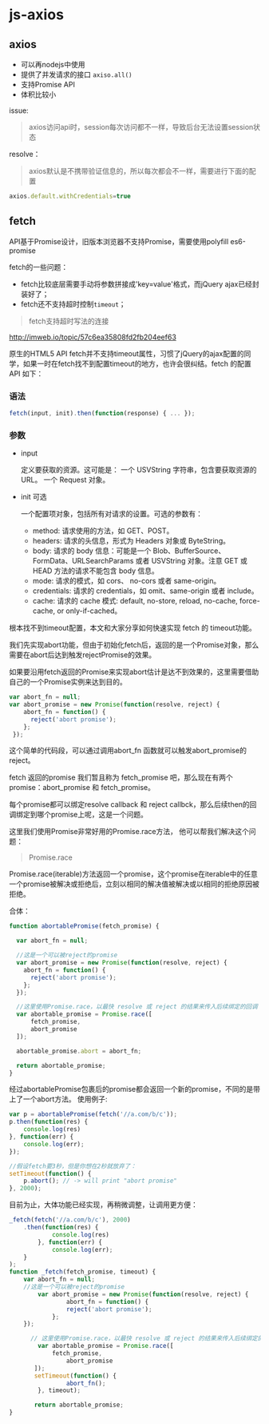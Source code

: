 # js-axios

## axios

- 可以再nodejs中使用
- 提供了并发请求的接口 `axiso.all()`
- 支持Promise API
- 体积比较小

issue:

>axios访问api时，session每次访问都不一样，导致后台无法设置session状态

resolve：

>axios默认是不携带验证信息的，所以每次都会不一样，需要进行下面的配置

```javascript
axios.default.withCredentials=true
```

## fetch

API基于Promise设计，旧版本浏览器不支持Promise，需要使用polyfill es6-promise

fetch的一些问题：

- fetch比较底层需要手动将参数拼接成'key=value'格式，而jQuery ajax已经封装好了；
- fetch还不支持超时控制`timeout`；

>fetch支持超时写法的连接 

http://imweb.io/topic/57c6ea35808fd2fb204eef63

原生的HTML5 API fetch并不支持timeout属性，习惯了jQuery的ajax配置的同学，如果一时在fetch找不到配置timeout的地方，也许会很纠结。fetch 的配置 API 如下：

### 语法

```javascript
fetch(input, init).then(function(response) { ... });
```

### 参数

- input

  定义要获取的资源。这可能是： 一个 USVString 字符串，包含要获取资源的 URL。 一个 Request 对象。

- init 可选 

  一个配置项对象，包括所有对请求的设置。可选的参数有：
  - method: 请求使用的方法，如 GET、POST。
  - headers: 请求的头信息，形式为 Headers 对象或 ByteString。 
  - body: 请求的 body 信息：可能是一个 Blob、BufferSource、FormData、URLSearchParams 或者 USVString 对象。注意 GET 或 HEAD 方法的请求不能包含 body 信息。
  - mode: 请求的模式，如 cors、 no-cors 或者 same-origin。
  - credentials: 请求的 credentials，如 omit、same-origin 或者 include。
  - cache: 请求的 cache 模式: default, no-store, reload, no-cache, force-cache, or only-if-cached。

根本找不到timeout配置，本文和大家分享如何快速实现 fetch 的 timeout功能。

我们先实现abort功能，但由于初始化fetch后，返回的是一个Promise对象，那么需要在abort后达到触发rejectPromise的效果。

如果要沿用fetch返回的Promise来实现abort估计是达不到效果的，这里需要借助自己的一个Promise实例来达到目的。

```javascript
var abort_fn = null;
var abort_promise = new Promise(function(resolve, reject) {
    abort_fn = function() {
      reject('abort promise');
    };
 });
 ```

这个简单的代码段，可以通过调用abort_fn 函数就可以触发abort_promise的reject。

fetch 返回的promise 我们暂且称为 fetch_promise 吧，那么现在有两个 promise：abort_promise 和 fetch_promise。

每个promise都可以绑定resolve callback 和 reject callbck，那么后续then的回调绑定到哪个promise上呢，这是一个问题。

这里我们使用Promise非常好用的Promise.race方法， 他可以帮我们解决这个问题：

>Promise.race

Promise.race(iterable)方法返回一个promise，这个promise在iterable中的任意一个promise被解决或拒绝后，立刻以相同的解决值被解决或以相同的拒绝原因被拒绝。

合体：

```javascript
function abortablePromise(fetch_promise) {

  var abort_fn = null;

  //这是一个可以被reject的promise
  var abort_promise = new Promise(function(resolve, reject) {
    abort_fn = function() {
      reject('abort promise');
    };
  });

  //这里使用Promise.race，以最快 resolve 或 reject 的结果来传入后续绑定的回调
  var abortable_promise = Promise.race([
      fetch_promise,
      abort_promise
  ]);

  abortable_promise.abort = abort_fn;

  return abortable_promise;
}
```

经过abortablePromise包裹后的promise都会返回一个新的promise，不同的是带上了一个abort方法。 使用例子:

```javascript
var p = abortablePromise(fetch('//a.com/b/c'));
p.then(function(res) {
    console.log(res)
}, function(err) {
    console.log(err);
});

//假设fetch要3秒，但是你想在2秒就放弃了：
setTimeout(function() {
    p.abort(); // -> will print "abort promise"
}, 2000);
```

目前为止，大体功能已经实现，再稍微调整，让调用更方便：

```javascript
_fetch(fetch('//a.com/b/c'), 2000)
	.then(function(res) {
       	 	console.log(res)
    	}, function(err) {
        	console.log(err);
	}
);
function _fetch(fetch_promise, timeout) {
	var abort_fn = null;
	//这是一个可以被reject的promise
      	var abort_promise = new Promise(function(resolve, reject) {
             	abort_fn = function() {
        		reject('abort promise');
         	};
	});

      // 这里使用Promise.race，以最快 resolve 或 reject 的结果来传入后续绑定的回调
      	var abortable_promise = Promise.race([
        	fetch_promise,
             	abort_promise
       ]);
       setTimeout(function() {
             	abort_fn();
        }, timeout);

       return abortable_promise;
}
```

